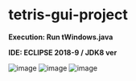 # tetris-gui-project
**Execution: Run tWindows.java**

**IDE: ECLIPSE 2018-9 / JDK8 ver**

![image](https://user-images.githubusercontent.com/74225835/179432439-77087989-6af7-4556-90ba-65e811429585.png)
![image](https://user-images.githubusercontent.com/74225835/179432470-dd655a55-00c2-472f-9bb5-e6b361b6b9ea.png)
![image](https://user-images.githubusercontent.com/74225835/179432490-6d7e1136-bd8d-4a1c-aade-8e1ec7d6a393.png)
